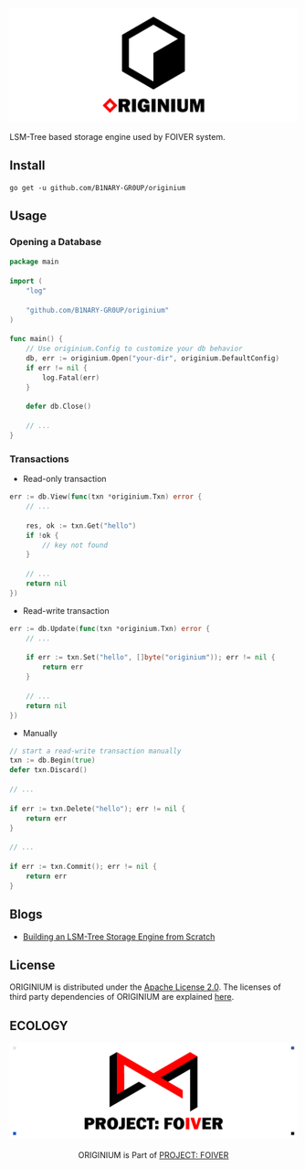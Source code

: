 ![ORIGINIUM](./images/ORIGINIUM.png)

LSM-Tree based storage engine used by FOIVER system.

## Install

```shell
go get -u github.com/B1NARY-GR0UP/originium
```

## Usage

### Opening a Database

```go
package main

import (
	"log"

	"github.com/B1NARY-GR0UP/originium"
)

func main() {
	// Use originium.Config to customize your db behavior
	db, err := originium.Open("your-dir", originium.DefaultConfig)
	if err != nil {
		log.Fatal(err)
	}

	defer db.Close()

	// ...
}
```

### Transactions

- Read-only transaction

```go
err := db.View(func(txn *originium.Txn) error {
    // ...

	res, ok := txn.Get("hello")
    if !ok {
        // key not found
    }
	
	// ...
    return nil
})
```

- Read-write transaction

```go
err := db.Update(func(txn *originium.Txn) error {
    // ...

	if err := txn.Set("hello", []byte("originium")); err != nil {
        return err
    }
	
	// ...
    return nil
})
```

- Manually

```go
// start a read-write transaction manually
txn := db.Begin(true)
defer txn.Discard()

// ...

if err := txn.Delete("hello"); err != nil {
    return err
}

// ...

if err := txn.Commit(); err != nil {
    return err
}
```

## Blogs

- [Building an LSM-Tree Storage Engine from Scratch](https://dev.to/justlorain/building-an-lsm-tree-storage-engine-from-scratch-3eom)

## License

ORIGINIUM is distributed under the [Apache License 2.0](./LICENSE). The licenses of third party dependencies of ORIGINIUM are explained [here](./licenses).

## ECOLOGY

<p align="center">
<img src="https://github.com/justlorain/justlorain/blob/main/images/PROJECT-FOIVER.png" alt="PROJECT: FOIVER"/>
<br/><br/>
ORIGINIUM is Part of <a href="https://github.com/B1NARY-GR0UP">PROJECT: FOIVER</a>
</p>
